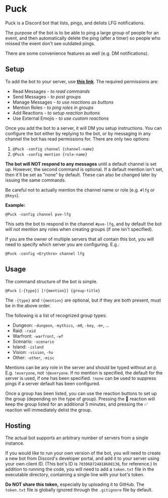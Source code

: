 # Puck

Puck is a Discord bot that lists, pings, and delists LFG notifications.

The purpose of the bot is to be able to ping a large group of people for an
event, and then automatically delete the ping (after a timer) so people who
missed the event don't see outdated pings.

There are some convenience features as well (e.g. DM notifications).

## Setup

To add the bot to your server, use **[this link](1)**. The required permissions are:
- Read Messages - *to read commands*
- Send Messages - *to post groups*
- Manage Messages - *to use reactions as buttons*
- Mention Roles - *to ping roles in groups*
- Add Reactions - *to setup reaction buttons*
- Use External Emojis - *to use custom reactions*

Once you add the bot to a server, it will DM you setup instructions. You can
configure the bot either by replying to the bot, or by messaging in any channel
the bot has read permissions for. There are only two options:
1. `@Puck -config channel {channel-name}`
2. `@Puck -config mention {role-name}`

**The bot will NOT respond to any messages** until a default channel is set up.
However, the second command is optional. If a default mention isn't set, then
it'll be set as "none" by default. These can also be changed later by issuing
the same commands.

Be careful not to actually mention the channel name or role (e.g. `#lfg` or `@keys`).

**Example:**

`@Puck -config channel pve-lfg`

This sets the bot to respond in the channel `#pve-lfg`, and by default the bot
will *not* mention any roles when creating groups (if one isn't specified).

If you are the owner of multiple servers that all contain this bot, you will
need to specify which server you are configuring. E.g.:

`@Puck -config <Erythro> channel lfg`

## Usage

The command structure of the bot is simple.

`@Puck [-{type}] [!{mention}] {group-title}`

The `-{type}` and `!{mention}` are optional, but if they are both present,
must be in the above order.

The following is a list of recognized group types:
- Dungeon: `-dungeon`, `-mythics`, `-m0`, `-key`, `-m+`, ...
- Raid: `-raid`
- Warfront: `-warfront`, `-wf`
- Scenario: `-scenario`
- Island: `-island`
- Vision: `-vision`, `-hv`
- Other: `-other`, `-misc`

Mentions can be any role in the server and should be typed without an `@`.
E.g. `!everyone`, not `!@everyone`. If no mention is specified, the default for
the server is used, if one has been specified. `!none` can be used to suppress
pings if a server default has been configured.

Once a group has been listed, you can use the reaction buttons to set up the
group (depending on the type of group). Pressing the 🔄 reaction will keep the
group listed for an additional 5 minutes, and pressing the ✅ reaction will
immediately delist the group.

## Hosting

The actual bot supports an arbitrary number of servers from a single instance.

If you would like to run your own version of the bot, you will need to create a
new bot from Discord's developer portal,  and add it to your server using your
own client ID. (This bot's ID is `703068724818608138`, for reference.) In
addition to running the code, you will need to add a `token.txt` file in the
executable directory, containing a single line with your bot's token.

**Do NOT share this token,** especially by uploading it to GitHub. The
`token.txt` file is globally ignored through the `.gitignore` file by default.

[1]: https://discordapp.com/oauth2/authorize?client_id=703068724818608138&scope=bot&permissions=404544
